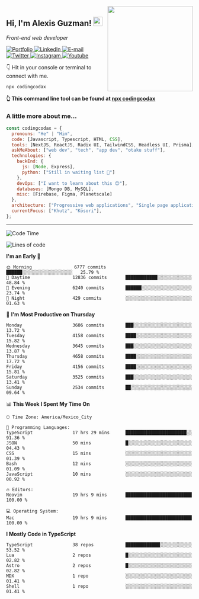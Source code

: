 <img align='right' src="https://media.giphy.com/media/M9gbBd9nbDrOTu1Mqx/giphy.gif" width="230">
<h2>Hi, I'm Alexis Guzman! <img src="https://media.giphy.com/media/hvRJCLFzcasrR4ia7z/giphy.gif" width="25px"></h2>
<p><em>Front-end web developer</em></p>

<p>
  <a href='https://www.codingcodax.dev' target='_blank'>
    <img alt='Portfolio' src='https://img.shields.io/badge/Portfolio-black?logo=vercel&style=flat-square'>
  </a>
  <a href='https://linkedin.com/in/codingcodax' target='_blank'>
    <img alt='LinkedIn' src='https://img.shields.io/badge/LinkedIn-black?logo=LinkedIn&style=flat-square'>
  </a>
  <a href='mailto:hello@codingcodax.com' target='_blank'>
    <img alt='E-mail' src='https://img.shields.io/badge/Email-black?logo=Gmail&style=flat-square'>
  </a>
  <a href='https://twitter.com/codingcodax' target='_blank'>
    <img alt='Twitter' src='https://img.shields.io/badge/Twitter-black?logo=Twitter&style=flat-square'>
  </a>
  <a href='https://www.instagram.com/codingcodax' target='_blank'>
    <img alt='Instagram' src='https://img.shields.io/badge/Instagram-black?logo=Instagram&style=flat-square'>
  </a>
  <a href='https://www.youtube.com/@codingcodax' target='_blank'>
    <img alt='Youtube' src='https://img.shields.io/badge/YouTube-black?logo=Youtube&style=flat-square'>
  </a>
</p>

👇 Hit in your console or terminal to connect with me.

```bash
npx codingcodax
```
**👆 This command line tool can be found at [npx codingcodax](https://github.com/codingcodax/npx-codingcodax)**

<h3>A little more about me...</h3>

```javascript
const codingcodax = {
  pronouns: "He" | "Him",
  code: [Javascript, Typescript, HTML, CSS],
  tools: [NextJS, ReactJS, Radix UI, TailwindCSS, Headless UI, Prisma],
  askMeAbout: ["web dev", "tech", "app dev", "otaku stuff"],
  technologies: {
    backEnd: {
      js: [Node, Express],
      python: ["Still in waiting list 🥲"]
    },
    devOps: ["I want to learn about this 😊"],
    databases: [Mongo DB, MySQL],
    misc: [Firebase, Figma, Planetscale]
  },
  architecture: ["Progressive web applications", "Single page applications"],
  currentFocus: ["Khutz", "Kōsori"],
};
```

---

<!--START_SECTION:waka-->
![Code Time](http://img.shields.io/badge/Code%20Time-2%2C846%20hrs%2054%20mins-blue)

![Lines of code](https://img.shields.io/badge/From%20Hello%20World%20I%27ve%20Written-10.4%20million%20lines%20of%20code-blue)

**I'm an Early 🐤** 

```text
🌞 Morning                6777 commits        ██████░░░░░░░░░░░░░░░░░░░   25.79 % 
🌆 Daytime                12836 commits       ████████████░░░░░░░░░░░░░   48.84 % 
🌃 Evening                6240 commits        ██████░░░░░░░░░░░░░░░░░░░   23.74 % 
🌙 Night                  429 commits         ░░░░░░░░░░░░░░░░░░░░░░░░░   01.63 % 
```
📅 **I'm Most Productive on Thursday** 

```text
Monday                   3606 commits        ███░░░░░░░░░░░░░░░░░░░░░░   13.72 % 
Tuesday                  4158 commits        ████░░░░░░░░░░░░░░░░░░░░░   15.82 % 
Wednesday                3645 commits        ███░░░░░░░░░░░░░░░░░░░░░░   13.87 % 
Thursday                 4658 commits        ████░░░░░░░░░░░░░░░░░░░░░   17.72 % 
Friday                   4156 commits        ████░░░░░░░░░░░░░░░░░░░░░   15.81 % 
Saturday                 3525 commits        ███░░░░░░░░░░░░░░░░░░░░░░   13.41 % 
Sunday                   2534 commits        ██░░░░░░░░░░░░░░░░░░░░░░░   09.64 % 
```


📊 **This Week I Spent My Time On** 

```text
🕑︎ Time Zone: America/Mexico_City

💬 Programming Languages: 
TypeScript               17 hrs 29 mins      ███████████████████████░░   91.36 % 
JSON                     50 mins             █░░░░░░░░░░░░░░░░░░░░░░░░   04.43 % 
CSS                      15 mins             ░░░░░░░░░░░░░░░░░░░░░░░░░   01.39 % 
Bash                     12 mins             ░░░░░░░░░░░░░░░░░░░░░░░░░   01.09 % 
JavaScript               10 mins             ░░░░░░░░░░░░░░░░░░░░░░░░░   00.92 % 

🔥 Editors: 
Neovim                   19 hrs 9 mins       █████████████████████████   100.00 % 

💻 Operating System: 
Mac                      19 hrs 9 mins       █████████████████████████   100.00 % 
```

**I Mostly Code in TypeScript** 

```text
TypeScript               38 repos            █████████████░░░░░░░░░░░░   53.52 % 
Lua                      2 repos             █░░░░░░░░░░░░░░░░░░░░░░░░   02.82 % 
Astro                    2 repos             █░░░░░░░░░░░░░░░░░░░░░░░░   02.82 % 
MDX                      1 repo              ░░░░░░░░░░░░░░░░░░░░░░░░░   01.41 % 
Shell                    1 repo              ░░░░░░░░░░░░░░░░░░░░░░░░░   01.41 % 
```




<!--END_SECTION:waka-->
